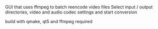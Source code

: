 GUI that uses ffmpeg to batch reencode video files
Select input / output directories, video and audio codec settings and start conversion

build with qmake, qt5 and ffmpeg required
